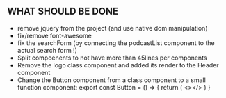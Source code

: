 ## WHAT SHOULD BE DONE

- remove jquery from the project (and use native dom manipulation)
- fix/remove font-awesome
- fix the searchForm (by connecting the podcastList component to the actual search form !)
- Split compoenents to not have more than 45lines per components
- Remove the logo class component and added its render to the Header component
- Change the Button component from a class component to a small function component:
    export const Button = () => {
        return (
            <></>
        )
    }

